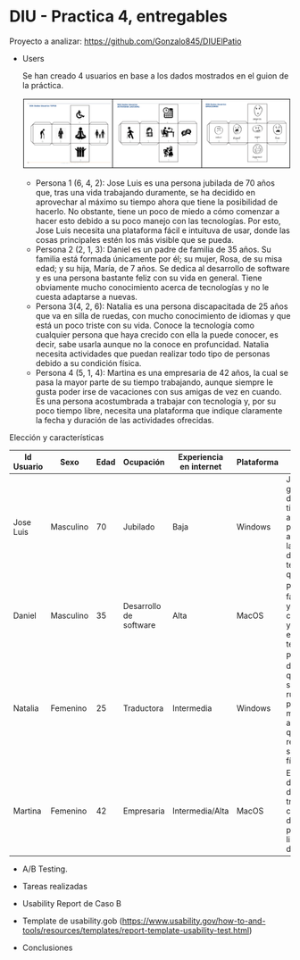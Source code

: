 # DIU - Practica 4, entregables



Proyecto a analizar: https://github.com/Gonzalo845/DIUElPatio  

* Users
  
  Se han creado 4 usuarios en base a los dados mostrados en el guion de la práctica.
  
  ![DadosDIU](img/DadosDIU.png)

  - Persona 1 (6, 4, 2): Jose Luis es una persona jubilada de 70 años que, tras una vida trabajando duramente, se ha decidido en aprovechar al máximo su tiempo ahora que tiene la posibilidad de hacerlo. No obstante, tiene un poco de miedo a cómo comenzar a hacer esto debido a su poco manejo con las tecnologías. Por esto, Jose Luis necesita una plataforma fácil e intuituva de usar, donde las cosas principales estén los más visible que se pueda.
  - Persona 2 (2, 1, 3): Daniel es un padre de familia de 35 años. Su familia está formada únicamente por él; su mujer, Rosa, de su misa edad; y su hija, María, de 7 años. Se dedica al desarrollo de software y es una persona bastante feliz con su vida en general. Tiene obviamente mucho conocimiento acerca de tecnologías y no le cuesta adaptarse a nuevas.
  - Persona 3(4, 2, 6): Natalia es una persona discapacitada de 25 años que va en silla de ruedas, con mucho conocimiento de idiomas y que está un poco triste con su vida. Conoce la tecnología como cualquier persona que haya crecido con ella la puede conocer, es decir, sabe usarla aunque no la conoce en profuncidad. Natalia necesita actividades que puedan realizar todo tipo de personas debido a su condición física.
  - Persona 4 (5, 1, 4): Martina es una empresaria de 42 años, la cual se pasa la mayor parte de su tiempo trabajando, aunque siempre le gusta poder irse de vacaciones con sus amigas de vez en cuando. Es una persona acostumbrada a trabajar con tecnología y, por su poco tiempo libre, necesita una plataforma que indique claramente la fecha y duración de las actividades ofrecidas.

Elección y características

| Id Usuario | Sexo | Edad | Ocupación | Experiencia en internet | Plataforma | Perfil cubierto | Test | SUS Score |
|------------|------|------|-----------|-------------------------|------------|-----------------|------|-----------|
| Jose Luis  | Masculino | 70 | Jubilado  | Baja                    | Windows    | Jubilado con ganas de disfrutar el tiempo que ahora tiene, pero asustado por la poca idea de usar tecnologías que posee| A | 23 |
| Daniel | Masculino | 35 | Desarrollo de software | Alta | MacOS | Padre de familia , feliz y con mucho conocimiento y experiencia en la tecnología | A | 23 |
| Natalia | Femenino | 25 | Traductora | Intermedia | Windows | Persona discapacitada que va en silla de ruedas, triste porque hay muchas actividades que no puede realizar por su condición física | B | 23 |
| Martina | Femenino | 42 | Empresaria | Intermedia/Alta | MacOS | Empresaria de 42 años, dedicada al trabajo pero con ganas de disfrutar el poco tiempo libre del que dispone | B | 23 |


* A/B Testing. 


* Tareas realizadas 


* Usability Report de Caso B
* Template de usability.gob (https://www.usability.gov/how-to-and-tools/resources/templates/report-template-usability-test.html) 

* Conclusiones
